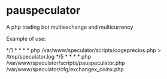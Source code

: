 pauspeculator
=============

A php trading bot multiexchange and multicurrency 

Example of use:

 */1 * * * * php /var/www/speculator/scripts/cogeprecios.php > /tmp/speculator.log
 */5 * * * * php /var/www/speculator/scripts/pauspeculator.php /var/www/speculator/cfg/exchangex_coinx.php
